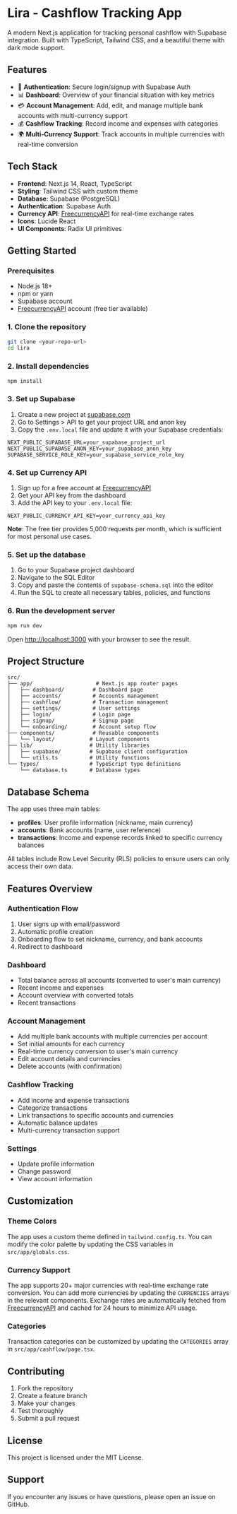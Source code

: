 # Lira - Cashflow Tracking App

A modern Next.js application for tracking personal cashflow with Supabase integration. Built with TypeScript, Tailwind CSS, and a beautiful theme with dark mode support.

## Features

- 🔐 **Authentication**: Secure login/signup with Supabase Auth
- 📊 **Dashboard**: Overview of your financial situation with key metrics
- 💳 **Account Management**: Add, edit, and manage multiple bank accounts with multi-currency support
- 💰 **Cashflow Tracking**: Record income and expenses with categories
- 🌍 **Multi-Currency Support**: Track accounts in multiple currencies with real-time conversion

## Tech Stack

- **Frontend**: Next.js 14, React, TypeScript
- **Styling**: Tailwind CSS with custom theme
- **Database**: Supabase (PostgreSQL)
- **Authentication**: Supabase Auth
- **Currency API**: [FreecurrencyAPI](https://freecurrencyapi.com/) for real-time exchange rates
- **Icons**: Lucide React
- **UI Components**: Radix UI primitives

## Getting Started

### Prerequisites

- Node.js 18+ 
- npm or yarn
- Supabase account
- [FreecurrencyAPI](https://freecurrencyapi.com/) account (free tier available)

### 1. Clone the repository

```bash
git clone <your-repo-url>
cd lira
```

### 2. Install dependencies

```bash
npm install
```

### 3. Set up Supabase

1. Create a new project at [supabase.com](https://supabase.com)
2. Go to Settings > API to get your project URL and anon key
3. Copy the `.env.local` file and update it with your Supabase credentials:

```env
NEXT_PUBLIC_SUPABASE_URL=your_supabase_project_url
NEXT_PUBLIC_SUPABASE_ANON_KEY=your_supabase_anon_key
SUPABASE_SERVICE_ROLE_KEY=your_supabase_service_role_key
```

### 4. Set up Currency API

1. Sign up for a free account at [FreecurrencyAPI](https://freecurrencyapi.com/)
2. Get your API key from the dashboard
3. Add the API key to your `.env.local` file:

```env
NEXT_PUBLIC_CURRENCY_API_KEY=your_currency_api_key
```

**Note**: The free tier provides 5,000 requests per month, which is sufficient for most personal use cases.

### 5. Set up the database

1. Go to your Supabase project dashboard
2. Navigate to the SQL Editor
3. Copy and paste the contents of `supabase-schema.sql` into the editor
4. Run the SQL to create all necessary tables, policies, and functions

### 6. Run the development server

```bash
npm run dev
```

Open [http://localhost:3000](http://localhost:3000) with your browser to see the result.

## Project Structure

```
src/
├── app/                    # Next.js app router pages
│   ├── dashboard/         # Dashboard page
│   ├── accounts/          # Accounts management
│   ├── cashflow/          # Transaction management
│   ├── settings/          # User settings
│   ├── login/             # Login page
│   ├── signup/            # Signup page
│   └── onboarding/        # Account setup flow
├── components/            # Reusable components
│   └── layout/           # Layout components
├── lib/                  # Utility libraries
│   ├── supabase/         # Supabase client configuration
│   └── utils.ts          # Utility functions
└── types/                # TypeScript type definitions
    └── database.ts       # Database types
```

## Database Schema

The app uses three main tables:

- **profiles**: User profile information (nickname, main currency)
- **accounts**: Bank accounts (name, user reference)
- **transactions**: Income and expense records linked to specific currency balances

All tables include Row Level Security (RLS) policies to ensure users can only access their own data.

## Features Overview

### Authentication Flow
1. User signs up with email/password
2. Automatic profile creation
3. Onboarding flow to set nickname, currency, and bank accounts
4. Redirect to dashboard

### Dashboard
- Total balance across all accounts (converted to user's main currency)
- Recent income and expenses
- Account overview with converted totals
- Recent transactions

### Account Management
- Add multiple bank accounts with multiple currencies per account
- Set initial amounts for each currency
- Real-time currency conversion to user's main currency
- Edit account details and currencies
- Delete accounts (with confirmation)

### Cashflow Tracking
- Add income and expense transactions
- Categorize transactions
- Link transactions to specific accounts and currencies
- Automatic balance updates
- Multi-currency transaction support

### Settings
- Update profile information
- Change password
- View account information

## Customization

### Theme Colors
The app uses a custom theme defined in `tailwind.config.ts`. You can modify the color palette by updating the CSS variables in `src/app/globals.css`.

### Currency Support
The app supports 20+ major currencies with real-time exchange rate conversion. You can add more currencies by updating the `CURRENCIES` arrays in the relevant components. Exchange rates are automatically fetched from [FreecurrencyAPI](https://freecurrencyapi.com/) and cached for 24 hours to minimize API usage.

### Categories
Transaction categories can be customized by updating the `CATEGORIES` array in `src/app/cashflow/page.tsx`.

## Contributing

1. Fork the repository
2. Create a feature branch
3. Make your changes
4. Test thoroughly
5. Submit a pull request

## License

This project is licensed under the MIT License.

## Support

If you encounter any issues or have questions, please open an issue on GitHub.
